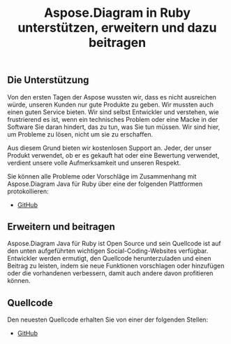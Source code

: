﻿---
title: Aspose.Diagram in Ruby unterstützen, erweitern und dazu beitragen
type: docs
weight: 30
url: /de/java/support-extend-and-contribute-to-aspose-diagram-in-ruby/
---
## **Die Unterstützung**
Von den ersten Tagen der Aspose wussten wir, dass es nicht ausreichen würde, unseren Kunden nur gute Produkte zu geben. Wir mussten auch einen guten Service bieten. Wir sind selbst Entwickler und verstehen, wie frustrierend es ist, wenn ein technisches Problem oder eine Macke in der Software Sie daran hindert, das zu tun, was Sie tun müssen. Wir sind hier, um Probleme zu lösen, nicht um sie zu erschaffen.

Aus diesem Grund bieten wir kostenlosen Support an. Jeder, der unser Produkt verwendet, ob er es gekauft hat oder eine Bewertung verwendet, verdient unsere volle Aufmerksamkeit und unseren Respekt.

Sie können alle Probleme oder Vorschläge im Zusammenhang mit Aspose.Diagram Java für Ruby über eine der folgenden Plattformen protokollieren:

- [GitHub](https://github.com/asposediagram/Aspose.Diagram-for-Java/issues)
## **Erweitern und beitragen**
Aspose.Diagram Java für Ruby ist Open Source und sein Quellcode ist auf den unten aufgeführten wichtigen Social-Coding-Websites verfügbar. Entwickler werden ermutigt, den Quellcode herunterzuladen und einen Beitrag zu leisten, indem sie neue Funktionen vorschlagen oder hinzufügen oder die vorhandenen verbessern, damit auch andere davon profitieren können.
## **Quellcode**
Den neuesten Quellcode erhalten Sie von einer der folgenden Stellen:

- [GitHub](https://github.com/asposediagram/Aspose.Diagram-for-Java/tree/master/Plugins/Aspose_Diagram_Java_for_Ruby)
